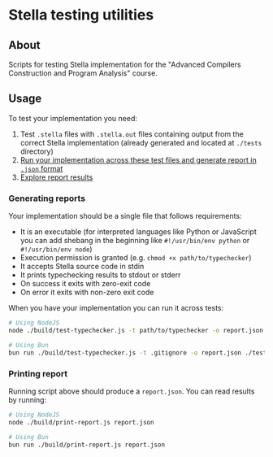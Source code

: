 # Stella testing utilities

## About

Scripts for testing Stella implementation for the "Advanced Compilers Construction and Program Analysis" course.

## Usage

To test your implementation you need:

1. Test `.stella` files with `.stella.out` files containing output from the correct Stella implementation (already generated and located at `./tests` directory)
2. [Run your implementation across these test files and generate report in `.json` format](#generating-reports)
3. [Explore report results](#printing-report)

### Generating reports

Your implementation should be a single file that follows requirements:

- It is an executable (for interpreted languages like Python or JavaScript you can add shebang in the beginning like `#!/usr/bin/env python` or `#!/usr/bin/env node`)
- Execution permission is granted (e.g. `chmod +x path/to/typechecker`)
- It accepts Stella source code in stdin
- It prints typechecking results to stdout or stderr
- On success it exits with zero-exit code
- On error it exits with non-zero exit code

When you have your implementation you can run it across tests:

```sh
# Using NodeJS
node ./build/test-typechecker.js -t path/to/typechecker -o report.json ./tests

# Using Bun
bun run ./build/test-typechecker.js -t .gitignore -o report.json ./tests
```

### Printing report

Running script above should produce a `report.json`. You can read results by running:

```sh
# Using NodeJS
node ./build/print-report.js report.json

# Using Bun
bun run ./build/print-report.js report.json
```

